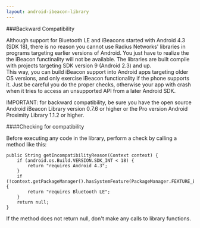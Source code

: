 ```yaml
---
layout: android-ibeacon-library
---
```


###Backward Compatibility

Although support for Bluetooth LE and iBeacons started with Android 4.3 (SDK 18), there is no reason you cannot use Radius Networks' libraries in programs targeting earlier
versions of Android.  You just have to realize the the iBeacon functinality will not be available.  The libraries are built compile with projects targeting SDK version 9 (Android 2.3) and up.  
This way, you can build iBeacon support into Android apps targeting older OS versions, and only exercise iBeacon functionality if the phone supports it.  Just be careful
you do the proper checks, otherwise your app with crash when it tries to access an unsupported API from a later Android SDK.

IMPORTANT: for backward compatibility, be sure you have the open source Android iBeacon Library version 0.7.6 or higher or the Pro version Android Proximity Library 1.1.2 or higher.

####Checking for compatibility

Before executing any code in the library, perform a check by calling a method like this:


  	public String getIncompatibilityReason(Context context) {
  		if (android.os.Build.VERSION.SDK_INT < 18) {
  			return "requires Android 4.3";
  		}
  		if (!context.getPackageManager().hasSystemFeature(PackageManager.FEATURE_BLUETOOTH_LE)) {
  			return "requires Bluetooth LE";
  		}
  		return null;
  	}	
  	
If the method does not return null, don't make any calls to library functions.

